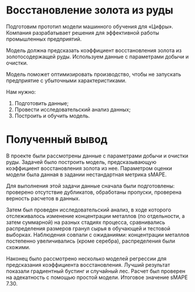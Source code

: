 # Восстановление золота из руды
Подготовим прототип модели машинного обучения для «Цифры». Компания разрабатывает решения для эффективной работы промышленных предприятий.

Модель должна предсказать коэффициент восстановления золота из золотосодержащей руды. Используем данные с параметрами добычи и очистки. 

Модель поможет оптимизировать производство, чтобы не запускать предприятие с убыточными характеристиками.

Нам нужно:

1. Подготовить данные;
2. Провести исследовательский анализ данных;
3. Построить и обучить модель.

# Полученный вывод
В проекте были рассмотрены данные с параметрами добычи и очистки руды. Задачей было построить модель, предсказывающую коэффициент восстановления золота из нее. Параметром оценки модели была данная в задании нестандартная метрика sMAPE.

Для выполнения этой задачи данные сначала были подготовлены: проверено отсутствие дубликатов, обработаны пропуски, проверена верность расчетов в данных.

Затем был проведен исследовательский анализ, в ходе которого отслеживалось изменение концентрации металлов (по отдельности, а затем суммарной) на разных стадиях процесса, сравнивались распределения размеров гранул сырья в обучающей и тестовой выборках. Наблюдения совпали с ожиданиями: концентрации металлов постепенно увеличивались (кроме серебра), распределения были схожими.

Наконец было рассмотрено несколько моделей регрессии для предсказания коэффициента восстановления. Лучший результат показали градиентный бустинг и случайный лес. Расчет был проверен на адекатность с помощью простой модели. Итоговое значение sMAPE 7.30.
